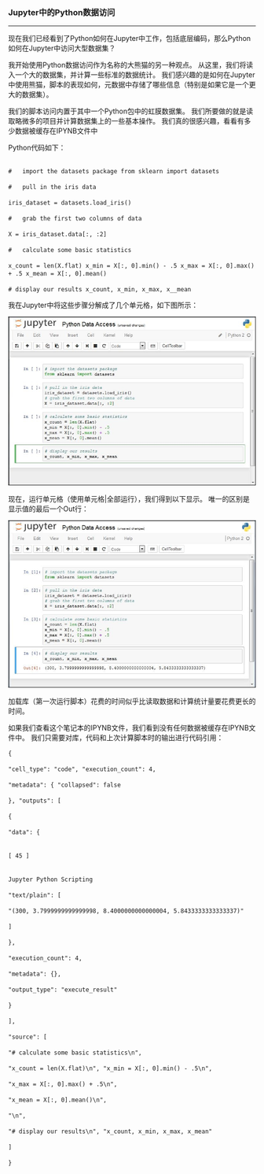 ### Jupyter中的Python数据访问
****
现在我们已经看到了Python如何在Jupyter中工作，包括底层编码，那么Python如何在Jupyter中访问大型数据集？

我开始使用Python数据访问作为名称的大熊猫的另一种观点。 从这里，我们将读入一个大的数据集，并计算一些标准的数据统计。 我们感兴趣的是如何在Jupyter中使用熊猫，脚本的表现如何，元数据中存储了哪些信息（特别是如果它是一个更大的数据集）。

我们的脚本访问内置于其中一个Python包中的虹膜数据集。 我们所要做的就是读取略微多的项目并计算数据集上的一些基本操作。 我们真的很感兴趣，看看有多少数据被缓存在IPYNB文件中

Python代码如下：


```

#	import the datasets package from sklearn import datasets

#	pull in the iris data

iris_dataset = datasets.load_iris()

#	grab the first two columns of data

X = iris_dataset.data[:, :2]

#	calculate some basic statistics

x_count = len(X.flat) x_min = X[:, 0].min() - .5 x_max = X[:, 0].max() + .5 x_mean = X[:, 0].mean()

# display our results x_count, x_min, x_max, x__mean
```
我在Jupyter中将这些步骤分解成了几个单元格，如下图所示：

![](/assets/46.jpg)

现在，运行单元格（使用单元格|全部运行），我们得到以下显示。 唯一的区别是显示值的最后一个Out行：

![](/assets/47.jpg)

加载库（第一次运行脚本）花费的时间似乎比读取数据和计算统计量要花费更长的时间。

如果我们查看这个笔记本的IPYNB文件，我们看到没有任何数据被缓存在IPYNB文件中。 我们只需要对库，代码和上次计算脚本时的输出进行代码引用：


```
{

"cell_type": "code", "execution_count": 4,

"metadata": { "collapsed": false

}, "outputs": [

{

"data": {
 

[ 45 ]

 
Jupyter Python Scripting

"text/plain": [

"(300, 3.7999999999999998, 8.4000000000000004, 5.8433333333333337)"

]

},

"execution_count": 4,

"metadata": {},

"output_type": "execute_result"

}

],

"source": [

"# calculate some basic statistics\n",

"x_count = len(X.flat)\n", "x_min = X[:, 0].min() - .5\n",

"x_max = X[:, 0].max() + .5\n",

"x_mean = X[:, 0].mean()\n",

"\n",

"# display our results\n", "x_count, x_min, x_max, x_mean"

]

}



```


